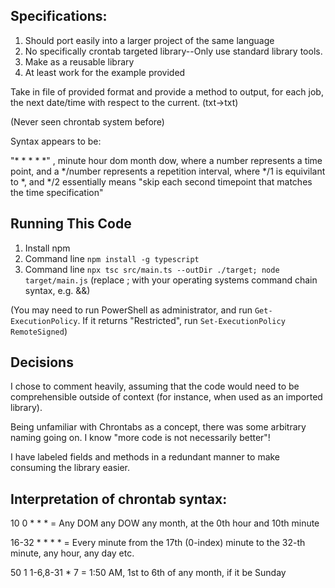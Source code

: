 ## Specifications:

1. Should port easily into a larger project of the same language
2. No specifically crontab targeted library--Only use standard library tools.
3. Make as a reusable library
4. At least work for the example provided

Take in file of provided format and provide a method to output, for each job, the next date/time with respect to the current. (txt->txt)

(Never seen chrontab system before)

Syntax appears to be:

"\* \* \* \* \*" , minute hour dom month dow, where a number represents a time point, and a \*/number represents a repetition interval, where \*/1 is equivilant to \*, and \*/2 essentially means "skip each second timepoint that matches the time specification"

## Running This Code

1. Install npm
2. Command line `npm install -g typescript`
3. Command line `npx tsc src/main.ts --outDir ./target; node target/main.js` (replace ; with your operating systems command chain syntax, e.g. &&)

(You may need to run PowerShell as administrator, and run `Get-ExecutionPolicy`. If it returns "Restricted", run `Set-ExecutionPolicy RemoteSigned`)

## Decisions

I chose to comment heavily, assuming that the code would need to be comprehensible outside of context (for instance, when used as an imported library).

Being unfamiliar with Chrontabs as a concept, there was some arbitrary naming going on.
I know "more code is not necessarily better"!

I have labeled fields and methods in a redundant manner to make consuming the library easier.

## Interpretation of chrontab syntax:

10 0 \* \* \* = Any DOM any DOW any month, at the 0th hour and 10th minute

16-32 \* \* \* \* = Every minute from the 17th (0-index) minute to the 32-th minute, any hour, any day etc.

50 1 1-6,8-31 \* 7 = 1:50 AM, 1st to 6th of any month, if it be Sunday
